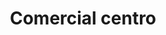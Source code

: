 ---
title: "Comercial centro"
url: /puerto-la-cruz/comercial-centro-calle-buenos-aires/
shop: alcohol
---